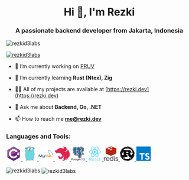 <h1 align="center">Hi 👋, I'm Rezki</h1>
<h3 align="center">A passionate backend developer from Jakarta, Indonesia</h3>

<p align="left"> <img src="https://komarev.com/ghpvc/?username=rezkid3labs&label=Profile%20views&color=0e75b6&style=flat" alt="rezkid3labs" /> </p>

<p align="left"> <a href="https://github.com/ryo-ma/github-profile-trophy"><img src="https://github-profile-trophy.vercel.app/?username=rezkid3labs" alt="rezkid3labs" /></a> </p>

- 🔭 I’m currently working on [PRUV](https://pruv.finance)

- 🌱 I’m currently learning **Rust (Ntex), Zig**

- 👨‍💻 All of my projects are available at [https://rezki.dev](https://rezki.dev)

- 💬 Ask me about **Backend, Go, .NET**

- 📫 How to reach me **me@rezki.dev**


<h3 align="left">Languages and Tools:</h3>
<p align="left"> <a href="https://www.w3schools.com/cs/" target="_blank" rel="noreferrer"> <img src="https://raw.githubusercontent.com/devicons/devicon/master/icons/csharp/csharp-original.svg" alt="csharp" width="40" height="40"/> </a> <a href="https://golang.org" target="_blank" rel="noreferrer"> <img src="https://raw.githubusercontent.com/devicons/devicon/master/icons/go/go-original.svg" alt="go" width="40" height="40"/> </a> <a href="https://www.mysql.com/" target="_blank" rel="noreferrer"> <img src="https://raw.githubusercontent.com/devicons/devicon/master/icons/mysql/mysql-original-wordmark.svg" alt="mysql" width="40" height="40"/> </a> <a href="https://nestjs.com/" target="_blank" rel="noreferrer"> <img src="https://raw.githubusercontent.com/devicons/devicon/master/icons/nestjs/nestjs-plain.svg" alt="nestjs" width="40" height="40"/> </a> <a href="https://www.postgresql.org" target="_blank" rel="noreferrer"> <img src="https://raw.githubusercontent.com/devicons/devicon/master/icons/postgresql/postgresql-original-wordmark.svg" alt="postgresql" width="40" height="40"/> </a> <a href="https://reactjs.org/" target="_blank" rel="noreferrer"> <img src="https://raw.githubusercontent.com/devicons/devicon/master/icons/react/react-original-wordmark.svg" alt="react" width="40" height="40"/> </a> <a href="https://redis.io" target="_blank" rel="noreferrer"> <img src="https://raw.githubusercontent.com/devicons/devicon/master/icons/redis/redis-original-wordmark.svg" alt="redis" width="40" height="40"/> </a> <a href="https://www.rust-lang.org" target="_blank" rel="noreferrer"> <img src="https://raw.githubusercontent.com/devicons/devicon/master/icons/rust/rust-plain.svg" alt="rust" width="40" height="40"/> </a> <a href="https://www.typescriptlang.org/" target="_blank" rel="noreferrer"> <img src="https://raw.githubusercontent.com/devicons/devicon/master/icons/typescript/typescript-original.svg" alt="typescript" width="40" height="40"/> </a> </p>

<p><img align="left" src="https://github-readme-stats.vercel.app/api/top-langs?username=rezkid3labs&show_icons=true&locale=en&layout=compact" alt="rezkid3labs" /></p>

<p>&nbsp;<img align="center" src="https://github-readme-stats.vercel.app/api?username=rezkid3labs&show_icons=true&locale=en" alt="rezkid3labs" /></p>
